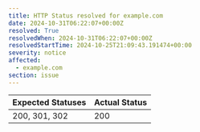 ```yaml
---
title: HTTP Status resolved for example.com
date: 2024-10-31T06:22:07+00:00Z
resolved: True
resolvedWhen: 2024-10-31T06:22:07+00:00Z
resolvedStartTime: 2024-10-25T21:09:43.191474+00:00
severity: notice
affected:
  - example.com
section: issue
---
```


| Expected Statuses | Actual Status  |
|-------------------|----------------|
| 200, 301, 302 | 200 |
